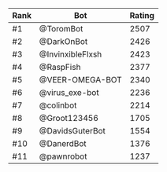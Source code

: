 Rank|Bot|Rating
---|---|---
#1|@ToromBot|2507
#2|@DarkOnBot|2426
#3|@InvinxibleFlxsh|2423
#4|@RaspFish|2377
#5|@VEER-OMEGA-BOT|2340
#6|@virus_exe-bot|2236
#7|@colinbot|2214
#8|@Groot123456|1705
#9|@DavidsGuterBot|1554
#10|@DanerdBot|1376
#11|@pawnrobot|1237
